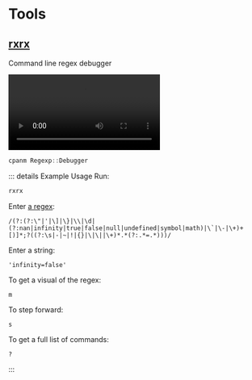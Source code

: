 # Tools

## [rxrx](https://metacpan.org/pod/rxrx)

Command line regex debugger

<video controls>
  <source src="/files/windows/tools/rxrx.mp4" type="video/mp4">
</video>

```ps1
cpanm Regexp::Debugger
```

::: details Example Usage
Run:

```ps1
rxrx
```

Enter [a regex](https://blog.cloudflare.com/details-of-the-cloudflare-outage-on-july-2-2019):

```
/(?:(?:\"|'|\]|\}|\\|\d|(?:nan|infinity|true|false|null|undefined|symbol|math)|\`|\-|\+)+[)]*;?((?:\s|-|~|!|{}|\|\||\+)*.*(?:.*=.*)))/
```

Enter a string:

```
'infinity=false'
```

To get a visual of the regex:

```
m
```

To step forward:

```
s
```

To get a full list of commands:

```
?
```
:::
